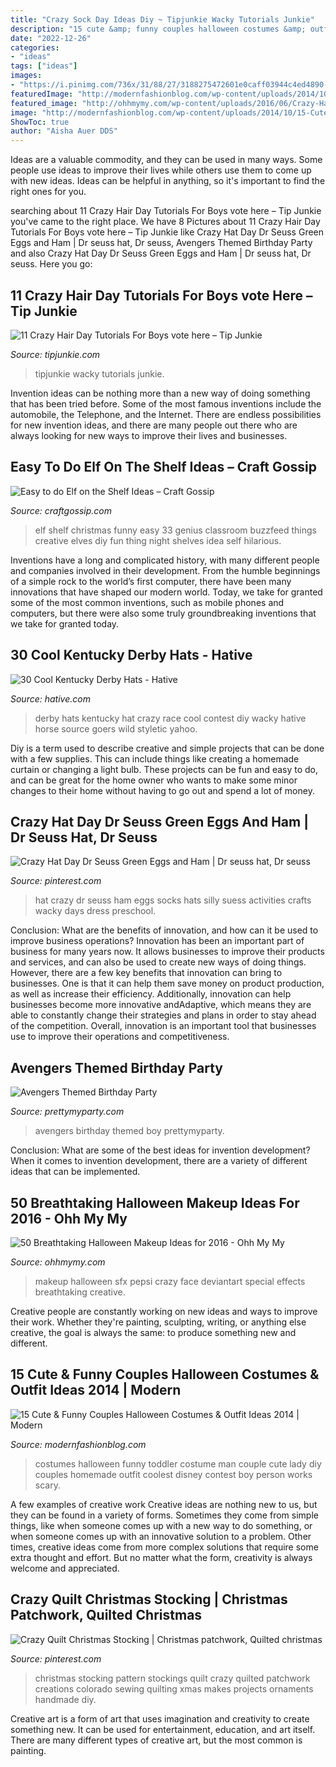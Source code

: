 ```yaml
---
title: "Crazy Sock Day Ideas Diy ~ Tipjunkie Wacky Tutorials Junkie"
description: "15 cute &amp; funny couples halloween costumes &amp; outfit ideas 2014"
date: "2022-12-26"
categories:
- "ideas"
tags: ["ideas"]
images:
- "https://i.pinimg.com/736x/31/88/27/3188275472601e0caff03944c4ed4890--christmas-stockings.jpg"
featuredImage: "http://modernfashionblog.com/wp-content/uploads/2014/10/15-Cute-Funny-Couples-Halloween-Costumes-Outfit-Ideas-2014-15.jpg"
featured_image: "http://ohhmymy.com/wp-content/uploads/2016/06/Crazy-Halloween-Makeup.jpg"
image: "http://modernfashionblog.com/wp-content/uploads/2014/10/15-Cute-Funny-Couples-Halloween-Costumes-Outfit-Ideas-2014-15.jpg"
ShowToc: true
author: "Aisha Auer DDS"
---
```



Ideas are a valuable commodity, and they can be used in many ways. Some people use ideas to improve their lives while others use them to come up with new ideas. Ideas can be helpful in anything, so it's important to find the right ones for you.

	

		
searching about 11 Crazy Hair Day Tutorials For Boys vote here – Tip Junkie you've came to the right place. We have 8 Pictures about 11 Crazy Hair Day Tutorials For Boys vote here – Tip Junkie like Crazy Hat Day Dr Seuss Green Eggs and Ham | Dr seuss hat, Dr seuss, Avengers Themed Birthday Party and also Crazy Hat Day Dr Seuss Green Eggs and Ham | Dr seuss hat, Dr seuss. Here you go:
		
    
## 11 Crazy Hair Day Tutorials For Boys vote Here – Tip Junkie

<img loading=lazy src="https://tipjunkie.com/wp-content/uploads/2019/03/crazy-hair-day-hairstyles-for-boys-1.jpg" onerror="this.onerror=null;this.src='https://tse3.mm.bing.net/th?id=OIP.QtMQjC4yK7Sx6ZnKT1Vz6QHaHa&amp;pid=15.1';" alt="11 Crazy Hair Day Tutorials For Boys vote here – Tip Junkie">

_Source: tipjunkie.com_

>tipjunkie wacky tutorials junkie. 

	

Invention ideas can be nothing more than a new way of doing something that has been tried before. Some of the most famous inventions include the automobile, the Telephone, and the Internet. There are endless possibilities for new invention ideas, and there are many people out there who are always looking for new ways to improve their lives and businesses.

    
## Easy To Do Elf On The Shelf Ideas – Craft Gossip

<img loading=lazy src="https://i0.wp.com/craftgossip.com/files/2014/12/elf-on-shelf-ideas.jpg?fit=600%2C892" onerror="this.onerror=null;this.src='https://tse3.mm.bing.net/th?id=OIP.QpwZAmVGi6p55_QxUvKP_QHaLA&amp;pid=15.1';" alt="Easy to do Elf on the Shelf Ideas – Craft Gossip">

_Source: craftgossip.com_

>elf shelf christmas funny easy 33 genius classroom buzzfeed things creative elves diy fun thing night shelves idea self hilarious. 

	

Inventions have a long and complicated history, with many different people and companies involved in their development. From the humble beginnings of a simple rock to the world’s first computer, there have been many innovations that have shaped our modern world. Today, we take for granted some of the most common inventions, such as mobile phones and computers, but there were also some truly groundbreaking inventions that we take for granted today.

    
## 30 Cool Kentucky Derby Hats - Hative

<img loading=lazy src="https://hative.com/wp-content/uploads/2014/06/kentucky-derby-hats/22-kentucky-derby-hats.jpg" onerror="this.onerror=null;this.src='https://tse1.mm.bing.net/th?id=OIP.0yTFGzC8DFH0TIHQRglGuwHaLH&amp;pid=15.1';" alt="30 Cool Kentucky Derby Hats - Hative">

_Source: hative.com_

>derby hats kentucky hat crazy race cool contest diy wacky hative horse source goers wild styletic yahoo. 

	

Diy is a term used to describe creative and simple projects that can be done with a few supplies. This can include things like creating a homemade curtain or changing a light bulb. These projects can be fun and easy to do, and can be great for the home owner who wants to make some minor changes to their home without having to go out and spend a lot of money.

    
## Crazy Hat Day Dr Seuss Green Eggs And Ham | Dr Seuss Hat, Dr Seuss

<img loading=lazy src="https://i.pinimg.com/736x/1c/70/8b/1c708b8678285e496643b5178f44c3f1.jpg" onerror="this.onerror=null;this.src='https://tse4.mm.bing.net/th?id=OIP.8FB1Y37_0d6PBU1LmS7vIwHaJ3&amp;pid=15.1';" alt="Crazy Hat Day Dr Seuss Green Eggs and Ham | Dr seuss hat, Dr seuss">

_Source: pinterest.com_

>hat crazy dr seuss ham eggs socks hats silly suess activities crafts wacky days dress preschool. 

	

Conclusion: What are the benefits of innovation, and how can it be used to improve business operations?
Innovation has been an important part of business for many years now. It allows businesses to improve their products and services, and can also be used to create new ways of doing things. However, there are a few key benefits that innovation can bring to businesses. One is that it can help them save money on product production, as well as increase their efficiency. Additionally, innovation can help businesses become more innovative andAdaptive, which means they are able to constantly change their strategies and plans in order to stay ahead of the competition. Overall, innovation is an important tool that businesses use to improve their operations and competitiveness.

    
## Avengers Themed Birthday Party

<img loading=lazy src="http://www.prettymyparty.com/wp-content/uploads/2015/03/Avengers-Tablescape.jpg" onerror="this.onerror=null;this.src='https://tse2.mm.bing.net/th?id=OIP.wQADXQG4STLvr2FYsYgnKwHaLH&amp;pid=15.1';" alt="Avengers Themed Birthday Party">

_Source: prettymyparty.com_

>avengers birthday themed boy prettymyparty. 

	

Conclusion: What are some of the best ideas for invention development?
When it comes to invention development, there are a variety of different ideas that can be implemented.

    
## 50 Breathtaking Halloween Makeup Ideas For 2016 - Ohh My My

<img loading=lazy src="http://ohhmymy.com/wp-content/uploads/2016/06/Crazy-Halloween-Makeup.jpg" onerror="this.onerror=null;this.src='https://tse4.mm.bing.net/th?id=OIP.JdcVjsdcwBMjN7xTLQzEAQHaJ4&amp;pid=15.1';" alt="50 Breathtaking Halloween Makeup Ideas for 2016 - Ohh My My">

_Source: ohhmymy.com_

>makeup halloween sfx pepsi crazy face deviantart special effects breathtaking creative. 

	

Creative people are constantly working on new ideas and ways to improve their work. Whether they're painting, sculpting, writing, or anything else creative, the goal is always the same: to produce something new and different.

    
## 15 Cute &amp; Funny Couples Halloween Costumes &amp; Outfit Ideas 2014 | Modern

<img loading=lazy src="http://modernfashionblog.com/wp-content/uploads/2014/10/15-Cute-Funny-Couples-Halloween-Costumes-Outfit-Ideas-2014-15.jpg" onerror="this.onerror=null;this.src='https://tse3.mm.bing.net/th?id=OIP.veORAoMqoaSazef5kV0_vAHaNJ&amp;pid=15.1';" alt="15 Cute &amp; Funny Couples Halloween Costumes &amp; Outfit Ideas 2014 | Modern">

_Source: modernfashionblog.com_

>costumes halloween funny toddler costume man couple cute lady diy couples homemade outfit coolest disney contest boy person works scary. 

	

A few examples of creative work
Creative ideas are nothing new to us, but they can be found in a variety of forms. Sometimes they come from simple things, like when someone comes up with a new way to do something, or when someone comes up with an innovative solution to a problem. Other times, creative ideas come from more complex solutions that require some extra thought and effort. But no matter what the form, creativity is always welcome and appreciated.

    
## Crazy Quilt Christmas Stocking | Christmas Patchwork, Quilted Christmas

<img loading=lazy src="https://i.pinimg.com/736x/31/88/27/3188275472601e0caff03944c4ed4890--christmas-stockings.jpg" onerror="this.onerror=null;this.src='https://tse4.mm.bing.net/th?id=OIP.wOLi-tK0oYkF7yTGXzKduQAAAA&amp;pid=15.1';" alt="Crazy Quilt Christmas Stocking | Christmas patchwork, Quilted christmas">

_Source: pinterest.com_

>christmas stocking pattern stockings quilt crazy quilted patchwork creations colorado sewing quilting xmas makes projects ornaments handmade diy. 

	

Creative art is a form of art that uses imagination and creativity to create something new. It can be used for entertainment, education, and art itself. There are many different types of creative art, but the most common is painting.

